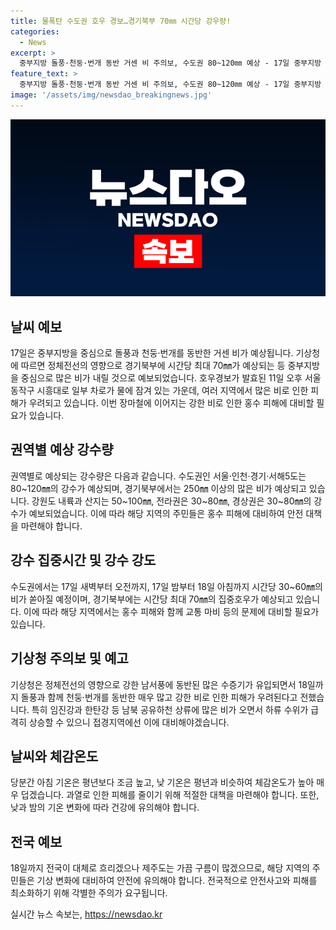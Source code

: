 ```yaml
---
title: 물폭탄 수도권 호우 경보…경기북부 70㎜ 시간당 강우량!
categories:
  - News
excerpt: >
  중부지방 돌풍·천둥·번개 동반 거센 비 주의보, 수도권 80~120㎜ 예상 - 17일 중부지방 돌풍, 천둥·번개를 동반한 거센 비 예상. 수도권 80~120㎜, 경기북부는 250㎜ 이상으로 호우 예상. 정체전선 영향으로 18일까지 돌풍과 많고 강한 비 예보. 임진강과 한탄강 등 상류에 많은 비로 하류 수위 급상승 우려. 당분간 대체로 흐리겠으며, 최고 체감온도가 33도 이상으로 상승하여 매우 더워지겠다.
feature_text: >
  중부지방 돌풍·천둥·번개 동반 거센 비 주의보, 수도권 80~120㎜ 예상 - 17일 중부지방 돌풍, 천둥·번개를 동반한 거센 비 예상. 수도권 80~120㎜, 경기북부는 250㎜ 이상으로 호우 예상. 정체전선 영향으로 18일까지 돌풍과 많고 강한 비 예보. 임진강과 한탄강 등 상류에 많은 비로 하류 수위 급상승 우려. 당분간 대체로 흐리겠으며, 최고 체감온도가 33도 이상으로 상승하여 매우 더워지겠다.
image: '/assets/img/newsdao_breakingnews.jpg'
---
```


<p><img src="/assets/img/newsdao_breakingnews.jpg" alt="ranknews 속보" /></p>

<h2 data-ke-size="size26">날씨 예보</h2>

<p data-ke-size="size16">17일은 중부지방을 중심으로 돌풍과 천둥·번개를 동반한 거센 비가 예상됩니다. 기상청에 따르면 정체전선의 영향으로 경기북부에 시간당 최대 70㎜가 예상되는 등 중부지방을 중심으로 많은 비가 내릴 것으로 예보되었습니다. 호우경보가 발효된 11일 오후 서울 동작구 시흥대로 일부 차로가 물에 잠겨 있는 가운데, 여러 지역에서 많은 비로 인한 피해가 우려되고 있습니다. 이번 장마철에 이어지는 강한 비로 인한 홍수 피해에 대비할 필요가 있습니다.</p>

<h2 data-ke-size="size24">권역별 예상 강수량</h2>

<p data-ke-size="size16">권역별로 예상되는 강수량은 다음과 같습니다. 수도권인 서울·인천·경기·서해5도는 80~120㎜의 강수가 예상되며, 경기북부에서는 250㎜ 이상의 많은 비가 예상되고 있습니다. 강원도 내륙과 산지는 50~100㎜, 전라권은 30~80㎜, 경상권은 30~80㎜의 강수가 예보되었습니다. 이에 따라 해당 지역의 주민들은 홍수 피해에 대비하여 안전 대책을 마련해야 합니다.</p>

<h2 data-ke-size="size24">강수 집중시간 및 강수 강도</h2>

<p data-ke-size="size16">수도권에서는 17일 새벽부터 오전까지, 17일 밤부터 18일 아침까지 시간당 30~60㎜의 비가 쏟아질 예정이며, 경기북부에는 시간당 최대 70㎜의 집중호우가 예상되고 있습니다. 이에 따라 해당 지역에서는 홍수 피해와 함께 교통 마비 등의 문제에 대비할 필요가 있습니다.</p>

<h2 data-ke-size="size24">기상청 주의보 및 예고</h2>

<p data-ke-size="size16">기상청은 정체전선의 영향으로 강한 남서풍에 동반된 많은 수증기가 유입되면서 18일까지 돌풍과 함께 천둥·번개를 동반한 매우 많고 강한 비로 인한 피해가 우려된다고 전했습니다. 특히 임진강과 한탄강 등 남북 공유하천 상류에 많은 비가 오면서 하류 수위가 급격히 상승할 수 있으니 접경지역에선 이에 대비해야겠습니다.</p>

<h2 data-ke-size="size24">날씨와 체감온도</h2>

<p data-ke-size="size16">당분간 아침 기온은 평년보다 조금 높고, 낮 기온은 평년과 비슷하여 체감온도가 높아 매우 덥겠습니다. 과열로 인한 피해를 줄이기 위해 적절한 대책을 마련해야 합니다. 또한, 낮과 밤의 기온 변화에 따라 건강에 유의해야 합니다. </p>

<h2 data-ke-size="size24">전국 예보</h2>

<p data-ke-size="size16">18일까지 전국이 대체로 흐리겠으나 제주도는 가끔 구름이 많겠으므로, 해당 지역의 주민들은 기상 변화에 대비하여 안전에 유의해야 합니다. 전국적으로 안전사고와 피해를 최소화하기 위해 각별한 주의가 요구됩니다.</p>
실시간 뉴스 속보는, <a href="https://newsdao.kr" rel="dofollow">https://newsdao.kr</a>


